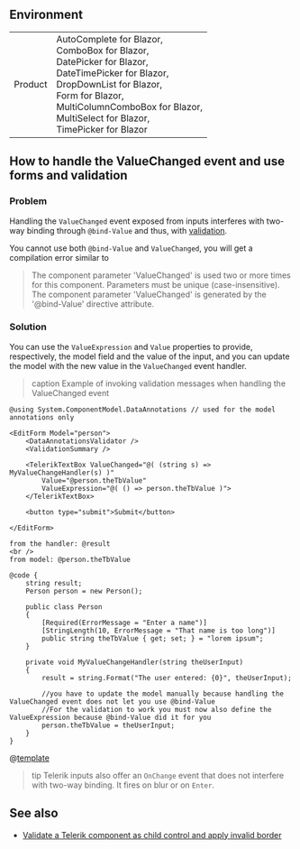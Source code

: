 
## Environment

<table>
<tbody>
<tr>
<td>Product</td>
<td>
AutoComplete for Blazor,<br />
ComboBox for Blazor,<br />
DatePicker for Blazor,<br />
DateTimePicker for Blazor,<br />
DropDownList for Blazor,<br />
Form for Blazor,<br />
MultiColumnComboBox for Blazor,<br />
MultiSelect for Blazor,<br />
TimePicker for Blazor
</td>
</tr>
</tbody>
</table>

## How to handle the ValueChanged event and use forms and validation

### Problem

Handling the `ValueChanged` event exposed from inputs interferes with two-way binding through `@bind-Value` and thus, with [validation](slug:common-features/input-validation).

You cannot use both `@bind-Value` and `ValueChanged`, you will get a compilation error similar to

> The component parameter 'ValueChanged' is used two or more times for this component. Parameters must be unique (case-insensitive). The component parameter 'ValueChanged' is generated by the '@bind-Value' directive attribute.

### Solution

You can use the `ValueExpression` and `Value` properties to provide, respectively, the model field and the value of the input, and you can update the model with the new value in the `ValueChanged` event handler.

>caption Example of invoking validation messages when handling the ValueChanged event

````RAZOR
@using System.ComponentModel.DataAnnotations // used for the model annotations only

<EditForm Model="person">
    <DataAnnotationsValidator />
    <ValidationSummary />

    <TelerikTextBox ValueChanged="@( (string s) => MyValueChangeHandler(s) )" 
        Value="@person.theTbValue"
        ValueExpression="@( () => person.theTbValue )">
    </TelerikTextBox>

    <button type="submit">Submit</button>

</EditForm>

from the handler: @result
<br />
from model: @person.theTbValue

@code {
    string result;
    Person person = new Person();

    public class Person
    {
        [Required(ErrorMessage = "Enter a name")]
        [StringLength(10, ErrorMessage = "That name is too long")]
        public string theTbValue { get; set; } = "lorem ipsum";
    }

    private void MyValueChangeHandler(string theUserInput)
    {
        result = string.Format("The user entered: {0}", theUserInput);

        //you have to update the model manually because handling the ValueChanged event does not let you use @bind-Value
        //For the validation to work you must now also define the ValueExpression because @bind-Value did it for you
        person.theTbValue = theUserInput;
    }
}
````

@[template](/_contentTemplates/common/issues-and-warnings.md#valuechanged-lambda-required)

>tip Telerik inputs also offer an `OnChange` event that does not interfere with two-way binding. It fires on blur or on `Enter`.

## See also

* [Validate a Telerik component as child control and apply invalid border ](slug:inputs-kb-validate-child-component)
